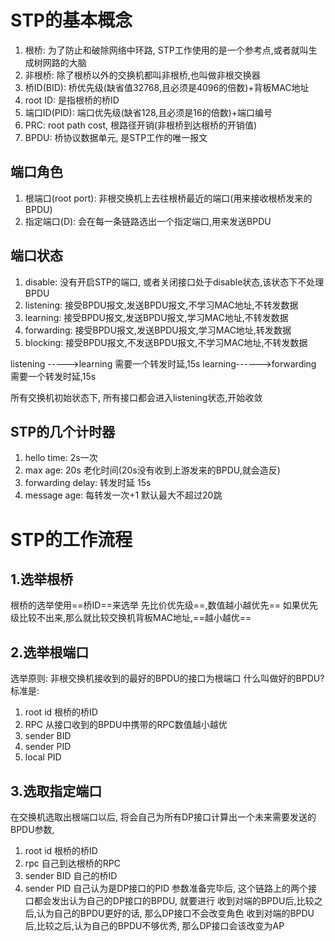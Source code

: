 # STP的基本概念

1. 根桥: 为了防止和破除网络中环路, STP工作使用的是一个参考点,或者就叫生成树网路的大脑
2. 非根桥: 除了根桥以外的交换机都叫非根桥,也叫做非根交换器
3. 桥ID(BID): 桥优先级(缺省值32768,且必须是4096的倍数)+背板MAC地址
4. root ID: 是指根桥的桥ID
5. 端口ID(PID):  端口优先级(缺省128,且必须是16的倍数)+端口编号
6. PRC: root path cost, 根路径开销(非根桥到达根桥的开销值)
7. BPDU: 桥协议数据单元, 是STP工作的唯一报文

## 端口角色

1. 根端口(root port): 非根交换机上去往根桥最近的端口(用来接收根桥发来的BPDU)
2. 指定端口(D): 会在每一条链路选出一个指定端口,用来发送BPDU


## 端口状态

1. disable: 没有开启STP的端口, 或者关闭接口处于disable状态,该状态下不处理BPDU
2. listening: 接受BPDU报文,发送BPDU报文,不学习MAC地址,不转发数据
3. learning: 接受BPDU报文,发送BPDU报文,学习MAC地址,不转发数据 
4. forwarding: 接受BPDU报文,发送BPDU报文,学习MAC地址,转发数据
5. blocking: 接受BPDU报文,不发送BPDU报文,不学习MAC地址,不转发数据 

listening ----->learning  需要一个转发时延,15s
learning------>forwarding 需要一个转发时延,15s

所有交换机初始状态下, 所有接口都会进入listening状态,开始收敛

## STP的几个计时器

1. hello time: 2s一次
2. max age: 20s 老化时间(20s没有收到上游发来的BPDU,就会造反)
3. forwarding delay: 转发时延  15s
4. message age: 每转发一次+1 默认最大不超过20跳


# STP的工作流程

## 1.选举根桥

根桥的选举使用==桥ID==来选举
先比价优先级==,数值越小越优先==
如果优先级比较不出来,那么就比较交换机背板MAC地址,==越小越优==

## 2.选举根端口

选举原则: 非根交换机接收到的最好的BPDU的接口为根端口
什么叫做好的BPDU? 标准是:
1. root id                    根桥的桥ID
2. RPC                        从接口收到的BPDU中携带的RPC数值越小越优
3. sender BID
4. sender PID
5. local PID

## 3.选取指定端口

在交换机选取出根端口以后, 将会自己为所有DP接口计算出一个未来需要发送的BPDU参数,
1. root id                     根桥的桥ID 
2. rpc                          自己到达根桥的RPC
3. sender BID              自己的桥ID
4. sender PID              自己认为是DP接口的PID 
参数准备完毕后, 这个链路上的两个接口都会发出认为自己的DP接口的BPDU, 就要进行
收到对端的BPDU后,比较之后,认为自己的BPDU更好的话, 那么DP接口不会改变角色
收到对端的BPDU后,比较之后,认为自己的BPDU不够优秀, 那么DP接口会该改变为AP

